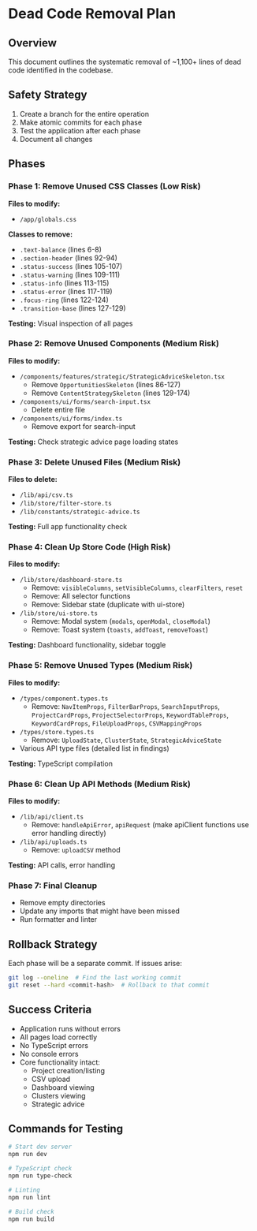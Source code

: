 # Dead Code Removal Plan

## Overview

This document outlines the systematic removal of ~1,100+ lines of dead code identified in the codebase.

## Safety Strategy

1. Create a branch for the entire operation
2. Make atomic commits for each phase
3. Test the application after each phase
4. Document all changes

## Phases

### Phase 1: Remove Unused CSS Classes (Low Risk)

**Files to modify:**

- `/app/globals.css`

**Classes to remove:**

- `.text-balance` (lines 6-8)
- `.section-header` (lines 92-94)
- `.status-success` (lines 105-107)
- `.status-warning` (lines 109-111)
- `.status-info` (lines 113-115)
- `.status-error` (lines 117-119)
- `.focus-ring` (lines 122-124)
- `.transition-base` (lines 127-129)

**Testing:** Visual inspection of all pages

### Phase 2: Remove Unused Components (Medium Risk)

**Files to modify:**

- `/components/features/strategic/StrategicAdviceSkeleton.tsx`
  - Remove `OpportunitiesSkeleton` (lines 86-127)
  - Remove `ContentStrategySkeleton` (lines 129-174)
- `/components/ui/forms/search-input.tsx`
  - Delete entire file
- `/components/ui/forms/index.ts`
  - Remove export for search-input

**Testing:** Check strategic advice page loading states

### Phase 3: Delete Unused Files (Medium Risk)

**Files to delete:**

- `/lib/api/csv.ts`
- `/lib/store/filter-store.ts`
- `/lib/constants/strategic-advice.ts`

**Testing:** Full app functionality check

### Phase 4: Clean Up Store Code (High Risk)

**Files to modify:**

- `/lib/store/dashboard-store.ts`
  - Remove: `visibleColumns`, `setVisibleColumns`, `clearFilters`, `reset`
  - Remove: All selector functions
  - Remove: Sidebar state (duplicate with ui-store)
- `/lib/store/ui-store.ts`
  - Remove: Modal system (`modals`, `openModal`, `closeModal`)
  - Remove: Toast system (`toasts`, `addToast`, `removeToast`)

**Testing:** Dashboard functionality, sidebar toggle

### Phase 5: Remove Unused Types (Medium Risk)

**Files to modify:**

- `/types/component.types.ts`
  - Remove: `NavItemProps`, `FilterBarProps`, `SearchInputProps`, `ProjectCardProps`,
    `ProjectSelectorProps`, `KeywordTableProps`, `KeywordCardProps`, `FileUploadProps`,
    `CSVMappingProps`
- `/types/store.types.ts`
  - Remove: `UploadState`, `ClusterState`, `StrategicAdviceState`
- Various API type files (detailed list in findings)

**Testing:** TypeScript compilation

### Phase 6: Clean Up API Methods (Medium Risk)

**Files to modify:**

- `/lib/api/client.ts`
  - Remove: `handleApiError`, `apiRequest` (make apiClient functions use error handling directly)
- `/lib/api/uploads.ts`
  - Remove: `uploadCSV` method

**Testing:** API calls, error handling

### Phase 7: Final Cleanup

- Remove empty directories
- Update any imports that might have been missed
- Run formatter and linter

## Rollback Strategy

Each phase will be a separate commit. If issues arise:

```bash
git log --oneline  # Find the last working commit
git reset --hard <commit-hash>  # Rollback to that commit
```

## Success Criteria

- Application runs without errors
- All pages load correctly
- No TypeScript errors
- No console errors
- Core functionality intact:
  - Project creation/listing
  - CSV upload
  - Dashboard viewing
  - Clusters viewing
  - Strategic advice

## Commands for Testing

```bash
# Start dev server
npm run dev

# TypeScript check
npm run type-check

# Linting
npm run lint

# Build check
npm run build
```
